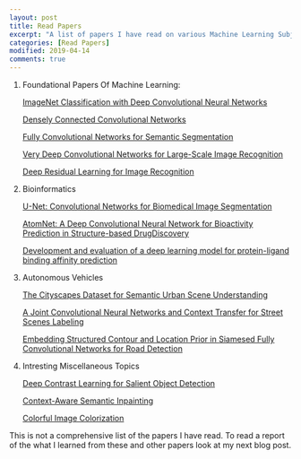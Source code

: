 ```yaml
---
layout: post
title: Read Papers
excerpt: "A list of papers I have read on various Machine Learning Subjects."
categories: [Read Papers]
modified: 2019-04-14
comments: true
---
```


1. Foundational Papers Of Machine Learning:

      [ImageNet Classification with Deep Convolutional
Neural Networks](https://papers.nips.cc/paper/4824-imagenet-classification-with-deep-convolutional-neural-networks.pdf)

      [Densely Connected Convolutional Networks](https://arxiv.org/pdf/1608.06993.pdf)

      [Fully Convolutional Networks for Semantic Segmentation](https://arxiv.org/pdf/1411.4038.pdf)

      [Very Deep Convolutional Networks for Large-Scale Image Recognition](https://arxiv.org/pdf/1409.1556.pdf)

      [Deep Residual Learning for Image Recognition](https://arxiv.org/pdf/1512.03385.pdf)

2. Bioinformatics

      [U-Net: Convolutional Networks for Biomedical
Image Segmentation](https://arxiv.org/pdf/1505.04597.pdf)

      [AtomNet: A Deep Convolutional Neural Network for Bioactivity Prediction in Structure-based DrugDiscovery](https://arxiv.org/pdf/1510.02855.pdf)

      [Development and evaluation of a deep learning model for
protein-ligand binding affinity prediction](https://arxiv.org/pdf/1712.07042.pdf)

3. Autonomous Vehicles

      [The Cityscapes Dataset for Semantic Urban Scene Understanding](https://arxiv.org/pdf/1604.01685.pdf)

      [A Joint Convolutional Neural Networks and
Context Transfer for Street Scenes Labeling](https://crabwq.github.io/pdf/2018%20A%20Joint%20Convolutional%20Neural%20Networks%20and%20Context%20Transfer%20for%20Street%20Scenes%20Labeling.pdf)

      [Embedding Structured Contour and Location
Prior in Siamesed Fully Convolutional
Networks for Road Detection](https://crabwq.github.io/pdf/2017%20Embedding%20Structured%20Contour%20and%20Location%20Prior%20in%20Siamesed%20Fully%20Convolutional%20Networks%20for%20Road%20Detection.pdf)

4. Intresting Miscellaneous Topics

      [Deep Contrast Learning for Salient Object Detection](https://arxiv.org/pdf/1603.01976.pdf)

      [Context-Aware Semantic Inpainting](https://arxiv.org/pdf/1712.07778.pdf)

      [Colorful Image Colorization](https://arxiv.org/pdf/1603.08511.pdf)

This is not a comprehensive list of the papers I have read. To read a report of the what I learned from these and other papers look at my next blog post.


